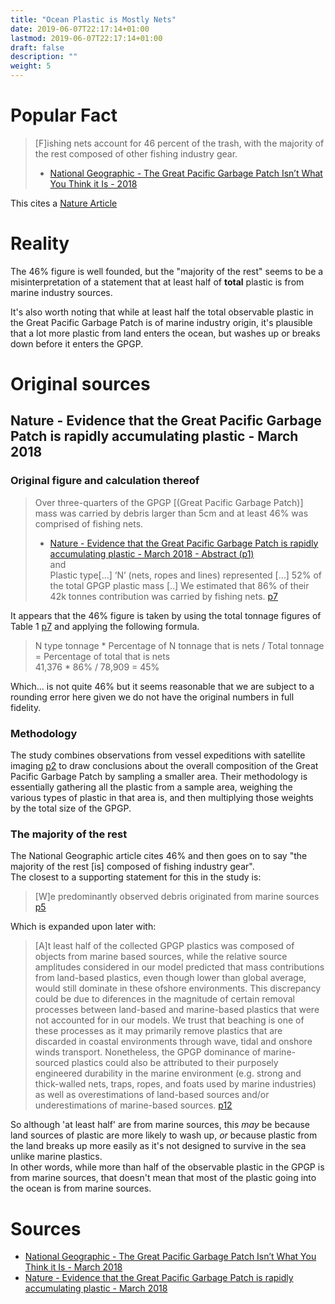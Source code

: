 ```yaml
---
title: "Ocean Plastic is Mostly Nets"
date: 2019-06-07T22:17:14+01:00
lastmod: 2019-06-07T22:17:14+01:00
draft: false
description: ""
weight: 5
---
```



# Popular Fact
> [F]ishing nets account for 46 percent of the trash, with the majority of the rest composed of other fishing industry gear.  
> - [National Geographic - The Great Pacific Garbage Patch Isn’t What You Think it Is - 2018](https://news.nationalgeographic.com/2018/03/great-pacific-garbage-patch-plastics-environment/)

This cites a [Nature Article](https://www.nature.com/articles/s41598-018-22939-w)

# Reality

The 46% figure is well founded, but the "majority of the rest" seems to be a misinterpretation of a statement that at least half of **total** plastic is from marine industry sources.

It's also worth noting that while at least half the total observable plastic in the Great Pacific Garbage Patch is of marine industry origin, it's plausible that a lot more plastic from land enters the ocean, but washes up or breaks down before it enters the GPGP.

# Original sources

## Nature - Evidence that the Great Pacific Garbage Patch is rapidly accumulating plastic - March 2018


### Original figure and calculation thereof
>  Over three-quarters of the GPGP [(Great Pacific Garbage Patch)] mass was carried by debris larger than 5cm and
at least 46% was comprised of fishing nets.  
> - [Nature - Evidence that the Great Pacific Garbage Patch is rapidly accumulating plastic - March 2018 - Abstract (p1)](https://www.nature.com/articles/s41598-018-22939-w)  
and  
>  Plastic type[...] ‘N’ (nets, ropes and lines) represented [...] 52% of the total GPGP plastic mass [..] We estimated that 86% of their 42k tonnes contribution was carried by fishing nets. [p7](https://www.nature.com/articles/s41598-018-22939-w)

It appears that the 46% figure is taken by using the total tonnage figures of Table 1 [p7](https://www.nature.com/articles/s41598-018-22939-w) and applying the following formula.  

> N type tonnage * Percentage of N tonnage that is nets / Total tonnage = Percentage of total that is nets  
> 41,376 * 86% / 78,909 = 45%  

Which... is not quite 46% but it seems reasonable that we are subject to a rounding error here given we do not have the original numbers in full fidelity.  

### Methodology

The study combines observations from vessel expeditions with satellite imaging [p2](https://www.nature.com/articles/s41598-018-22939-w) to draw conclusions about the overall composition of the Great Pacific Garbage Patch by sampling a smaller area. Their methodology is essentially gathering all the plastic from a sample area, weighing the various types of plastic in that area is, and then multiplying those weights by the total size of the GPGP.

### The majority of the rest

The National Geographic article cites 46% and then goes on to say "the majority of the rest [is] composed of fishing industry gear".  
The closest to a supporting statement for this in the study is:  

>  [W]e predominantly observed debris originated from marine sources [p5](https://www.nature.com/articles/s41598-018-22939-w)  

Which is expanded upon later with: 

>  [A]t least half of the collected GPGP plastics was composed of objects from marine based sources, while the relative source amplitudes considered in our model predicted that mass contributions from land-based plastics, even though lower than global average, would still dominate in these ofshore environments. This discrepancy could be due to diferences in the magnitude of certain removal processes between land-based and marine-based plastics that were not accounted for in our models. We trust that beaching is one of these processes as it may primarily remove plastics that are discarded in coastal environments through wave, tidal and onshore winds transport. Nonetheless, the GPGP dominance of marine-sourced plastics could also be attributed to their purposely engineered durability in the marine environment (e.g. strong and thick-walled nets, traps, ropes, and foats used by marine industries) as well as overestimations of land-based sources and/or underestimations of marine-based sources. [p12](https://www.nature.com/articles/s41598-018-22939-w)  

So although 'at least half' are from marine sources, this _may_ be because land sources of plastic are more likely to wash up, _or_ because plastic from the land breaks up more easily as it's not designed to survive in the sea unlike marine plastics.  
In other words, while more than half of the observable plastic in the GPGP is from marine sources, that doesn't mean that most of the plastic going into the ocean is from marine sources.


# Sources

- [National Geographic - The Great Pacific Garbage Patch Isn’t What You Think it Is - March 2018](https://news.nationalgeographic.com/2018/03/great-pacific-garbage-patch-plastics-environment/)
- [Nature - Evidence that the Great Pacific Garbage Patch is rapidly accumulating plastic - March 2018](https://www.nature.com/articles/s41598-018-22939-w)

